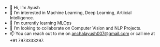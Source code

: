 - 👋 Hi, I’m Ayush
- 👀 I’m interested in Machine Learning, Deep Learning, Artiicial Intelligence.
- 🌱 I’m currently learning MLOps
- 💞️ I’m looking to collaborate on Computer Vision and NLP Projects.
- 📫 You can reach out to me on anchalayush007@gmail.com or call me at +91 7973333297.

<!---
ayushanchal/ayushanchal is a ✨ special ✨ repository because its `README.md` (this file) appears on your GitHub profile.
You can click the Preview link to take a look at your changes.
--->
